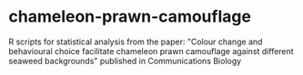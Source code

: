 # chameleon-prawn-camouflage
R scripts for statistical analysis from the paper: "Colour change and behavioural choice facilitate chameleon prawn camouflage against different seaweed backgrounds" published in Communications Biology  
